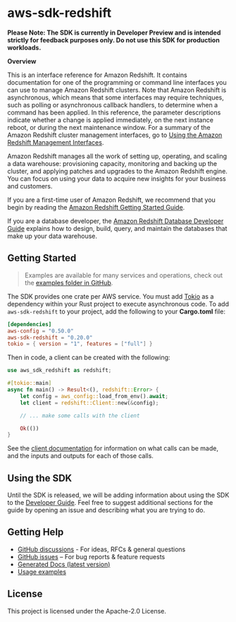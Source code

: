 # aws-sdk-redshift

**Please Note: The SDK is currently in Developer Preview and is intended strictly for
feedback purposes only. Do not use this SDK for production workloads.**

__Overview__

This is an interface reference for Amazon Redshift. It contains documentation for one of the programming or command line interfaces you can use to manage Amazon Redshift clusters. Note that Amazon Redshift is asynchronous, which means that some interfaces may require techniques, such as polling or asynchronous callback handlers, to determine when a command has been applied. In this reference, the parameter descriptions indicate whether a change is applied immediately, on the next instance reboot, or during the next maintenance window. For a summary of the Amazon Redshift cluster management interfaces, go to [Using the Amazon Redshift Management Interfaces](https://docs.aws.amazon.com/redshift/latest/mgmt/using-aws-sdk.html).

Amazon Redshift manages all the work of setting up, operating, and scaling a data warehouse: provisioning capacity, monitoring and backing up the cluster, and applying patches and upgrades to the Amazon Redshift engine. You can focus on using your data to acquire new insights for your business and customers.

If you are a first-time user of Amazon Redshift, we recommend that you begin by reading the [Amazon Redshift Getting Started Guide](https://docs.aws.amazon.com/redshift/latest/gsg/getting-started.html).

If you are a database developer, the [Amazon Redshift Database Developer Guide](https://docs.aws.amazon.com/redshift/latest/dg/welcome.html) explains how to design, build, query, and maintain the databases that make up your data warehouse.

## Getting Started

> Examples are available for many services and operations, check out the
> [examples folder in GitHub](https://github.com/awslabs/aws-sdk-rust/tree/main/examples).

The SDK provides one crate per AWS service. You must add [Tokio](https://crates.io/crates/tokio)
as a dependency within your Rust project to execute asynchronous code. To add `aws-sdk-redshift` to
your project, add the following to your **Cargo.toml** file:

```toml
[dependencies]
aws-config = "0.50.0"
aws-sdk-redshift = "0.20.0"
tokio = { version = "1", features = ["full"] }
```

Then in code, a client can be created with the following:

```rust
use aws_sdk_redshift as redshift;

#[tokio::main]
async fn main() -> Result<(), redshift::Error> {
    let config = aws_config::load_from_env().await;
    let client = redshift::Client::new(&config);

    // ... make some calls with the client

    Ok(())
}
```

See the [client documentation](https://docs.rs/aws-sdk-redshift/latest/aws_sdk_redshift/client/struct.Client.html)
for information on what calls can be made, and the inputs and outputs for each of those calls.

## Using the SDK

Until the SDK is released, we will be adding information about using the SDK to the
[Developer Guide](https://docs.aws.amazon.com/sdk-for-rust/latest/dg/welcome.html). Feel free to suggest
additional sections for the guide by opening an issue and describing what you are trying to do.

## Getting Help

* [GitHub discussions](https://github.com/awslabs/aws-sdk-rust/discussions) - For ideas, RFCs & general questions
* [GitHub issues](https://github.com/awslabs/aws-sdk-rust/issues/new/choose) – For bug reports & feature requests
* [Generated Docs (latest version)](https://awslabs.github.io/aws-sdk-rust/)
* [Usage examples](https://github.com/awslabs/aws-sdk-rust/tree/main/examples)

## License

This project is licensed under the Apache-2.0 License.

